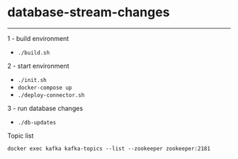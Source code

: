 # database-stream-changes
-----

1 - build environment
- `./build.sh`

2 - start environment
- `./init.sh`
- `docker-compose up`
- `./deploy-connector.sh`

3 - run database changes
- `./db-updates`

Topic list

``docker exec kafka kafka-topics --list --zookeeper zookeeper:2181``